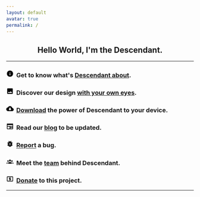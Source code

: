 ```yaml
---
layout: default
avatar: true
permalink: /
---
```

<h2 align="center">Hello World, I'm the Descendant.</h2>

<hr>

### <img src="/assets/img/icons/info.png" style="width: 4%; margin-right:3px"> Get to know what's [Descendant about](https://descendant.github.io/about/).

### <img src="/assets/img/icons/photo.png" style="width: 4%; margin-right:3px"> Discover our design [with your own eyes](https://descendant.github.io/404).

### <img src="/assets/img/icons/downloads.png" style="width: 4%; margin-right:3px"> [Download](https://descendant.github.io/downloads) the power of Descendant to your device.

### <img src="/assets/img/icons/newspaper.png" style="width: 4%; margin-right:3px"> Read our [blog](https://descendant.github.io/blog/) to be updated.

### <img src="/assets/img/icons/bug.png" style="width: 4%; margin-right:3px"> [Report](https://github.com/Descendant/bug_tracker/issues/new?template=bug_report.md) a bug.

### <img src="/assets/img/icons/account-group.png" style="width: 4%; margin-right:3px"> Meet the [team](https://descendant.github.io/404) behind Descendant.

### <img src="/assets/img/icons/cash-usd.png" style="width: 4%; margin-right:3px"> [Donate](https://descendant.github.io/donations) to this project.


---


